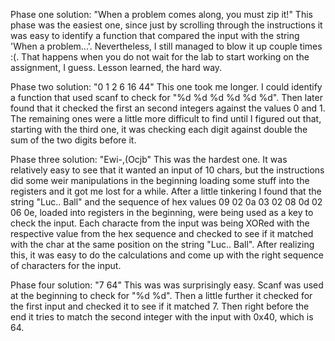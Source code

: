 Phase one solution: "When a problem comes along, you must zip it!"
This phase was the easiest one, since just by scrolling through the instructions it was 
easy to identify a function that compared the input with the string 'When a problem...'.
Nevertheless, I still managed to blow it up couple times :(. That happens when you do not
wait for the lab to start working on the assignment, I guess. Lesson learned, the hard way.

Phase two solution: "0 1 2 6 16 44"
This one took me longer. I could identify a function that used scanf to check for
"%d %d %d %d %d %d". Then later found that it checked the first an second integers against
the values 0 and 1. The remaining ones were a little more difficult to find until I 
figured out that, starting with the third one, it was checking each digit against double
the sum of the two digits before it. 
 
Phase three solution: "Ewi-,(Ocjb"
This was the hardest one. It was relatively easy to see that it wanted an input of 10
chars, but the instructions did some weir manipulations in the beginning loading some stuff
into the registers and it got me lost for a while. After a little tinkering I found that
the string "Luc.. Ball" and the sequence of hex values 09 02 0a 03 02 08 0d 02 06 0e, 
loaded into registers in the beginning, were being used as a key to check the input. 
Each characte from the input was being XORed with the respective value from the hex 
sequence and checked to see if it matched with the char at the same position on the string
"Luc.. Ball". After realizing this, it was easy to do the calculations and come up with
the right sequence of characters for the input.

Phase four solution: "7 64"
This was was surprisingly easy. Scanf was used at the beginning to check for "%d %d". Then 
a little further it checked for the first input and checked it to see if it matched 7. Then 
right before the end it tries to match the second integer with the input with 0x40, which is
64.

